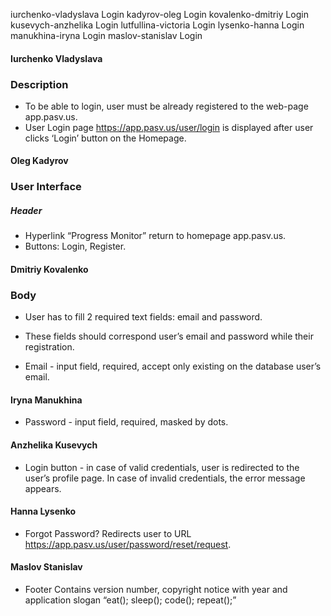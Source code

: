 iurchenko-vladyslava	Login
kadyrov-oleg	Login
kovalenko-dmitriy	Login
kusevych-anzhelika	Login
lutfullina-victoria	Login
lysenko-hanna	Login
manukhina-iryna	Login
maslov-stanislav	Login

#### Iurchenko Vladyslava
### Description
* To be able to login, user must be already registered to the web-page app.pasv.us.
* User Login page https://app.pasv.us/user/login is displayed after user clicks ‘Login’ button on the Homepage.

#### Oleg Kadyrov
### User Interface

##### Header
* Hyperlink “Progress Monitor” return to homepage app.pasv.us. 
* Buttons: Login, Register.

#### Dmitriy Kovalenko
### Body
 * User has to fill 2 required text fields: email and password. 
 * These fields should correspond user’s email and password while their registration.

* Email - input field, required, accept only existing on the database user’s email.

#### Iryna Manukhina
* Password - input field, required, masked by dots.

#### Anzhelika Kusevych
* Login button - in case of valid credentials, user is redirected to the user’s profile page. In case of invalid credentials, the error message appears.

#### Hanna Lysenko
*  Forgot Password? Redirects user to URL https://app.pasv.us/user/password/reset/request. 

#### Maslov Stanislav 
* Footer Contains version number, copyright notice with year and application slogan “eat(); sleep(); code(); repeat();”